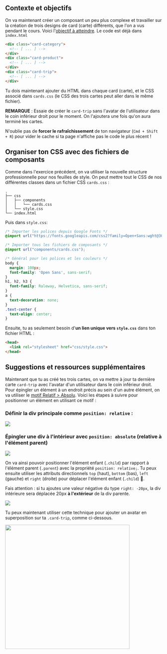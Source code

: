 ## Contexte et objectifs

On va maintenant créer un composant un peu plus complexe et travailler sur la création de trois designs de card (carte) différents, que l'on a vus pendant le cours. Voici l'[objectif à atteindre](http://lewagon.github.io/html-css-challenges/14-card-sprint/). Le code est déjà dans `index.html`

```html
<div class="card-category">
  <!-- [ ... ] -->
</div>
<div class="card-product">
  <!-- [ ... ] -->
</div>
<div class="card-trip">
  <!-- [ ... ] -->
</div>
```

Tu dois maintenant ajouter du HTML dans chaque card (carte), et le CSS associé dans `cards.css` (le CSS des trois cartes peut aller dans le même fichier).

**REMARQUE** : Essaie de créer le `card-trip` sans l'avatar de l'utilisateur dans le coin inférieur droit pour le moment. On l'ajoutera une fois qu'on aura terminé les cartes.

N'oublie pas de **forcer le rafraîchissement** de ton navigateur (`Cmd + Shift + R`) pour vider le cache si ta page n'affiche pas le code le plus récent !

## Organiser ton CSS avec des fichiers de composants

Comme dans l'exercice précédent, on va utiliser la nouvelle structure professionnelle pour nos feuilles de style. On peut mettre tout le CSS de nos différentes classes dans un fichier CSS `cards.css` :

```
.
├── css
│   ├── components
│   │   └── cards.css
│   └── style.css
└── index.html
```

Puis dans `style.css`:

```css
/* Importer les polices depuis Google Fonts */
@import url("https://fonts.googleapis.com/css2?family=Open+Sans:wght@300;400;700&family=Raleway:wght@300;400;500;700");

/* Importer tous les fichiers de composants */
@import url("components/cards.css");

/* Général pour les polices et les couleurs */
body {
  margin: 100px;
  font-family: 'Open Sans', sans-serif;
}
h1, h2, h3 {
  font-family: Raleway, Helvetica, sans-serif;
}
a {
  text-decoration: none;
}
.text-center {
  text-align: center;
}

```

Ensuite, tu as seulement besoin d'**un lien unique vers `style.css`** dans ton fichier HTML :

```html
<head>
  <link rel="stylesheet" href="css/style.css">
</head>
```

## Suggestions et ressources supplémentaires

Maintenant que tu as créé tes trois cartes, on va mettre à jour ta dernière carte `card-trip` avec l'avatar d'un utilisateur dans le coin inférieur droit. Pour épingler un élément à un endroit précis au sein d'un autre élément, on va utiliser le [motif Relatif > Absolu](https://css-tricks.com/absolute-relative-fixed-positioining-how-do-they-differ/). Voici les étapes à suivre pour positionner un élément en utilisant ce motif :

### Définir la div principale comme `position: relative` :

![](https://raw.githubusercontent.com/lewagon/fullstack-images/master/frontend/position-relative.png)

### Épingler une div à l'intérieur avec `position: absolute` (relative à l'élément parent)

![](https://raw.githubusercontent.com/lewagon/fullstack-images/master/frontend/position-top.png)

On va ainsi pouvoir positionner l'élément enfant (`.child`) par rapport à l'élément parent (`.parent`) avec la propriété `position: relative;`. Tu peux ensuite utiliser les attributs directionnels `top` (haut), `bottom` (bas), `left` (gauche) et `right` (droite) pour déplacer l'élément enfant (`.child`) 📐.

Fais attention : si tu ajoutes une valeur négative du type `right: -20px`, la div intérieure sera déplacée 20px **à l'extérieur** de la div parente.

![](https://raw.githubusercontent.com/lewagon/fullstack-images/master/frontend/position-bottom.png)

Tu peux maintenant utiliser cette technique pour ajouter un avatar en superposition sur ta `.card-trip`, comme ci-dessous.

<div class="text-center">
  <img src="https://raw.githubusercontent.com/lewagon/fullstack-images/master/frontend/card-position.png" alt="" width="400">
</div>
